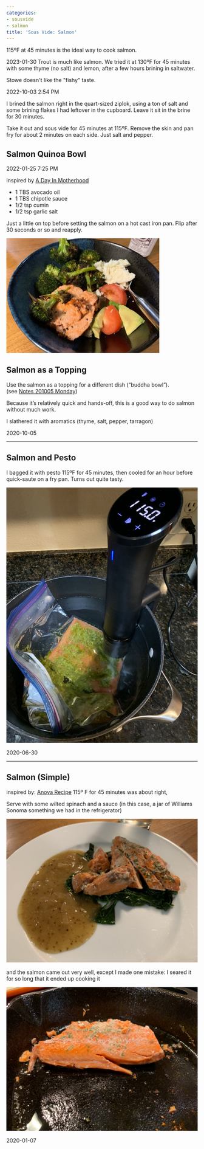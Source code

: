 ```yaml
---
categories:
- sousvide
- salmon
title: 'Sous Vide: Salmon'
---
```



115ºF at 45 minutes is the ideal way to cook salmon.


2023-01-30
Trout is much like salmon. We tried it at 130ºF for 45 minutes with some thyme (no salt) and lemon, after a few hours brining in saltwater. 

Stowe doesn't like the "fishy" taste.

2022-10-03 2:54 PM

I brined the salmon right in the quart-sized ziplok, using a ton of salt and some brining flakes I had leftover in the cupboard.  Leave it sit in the brine for 30 minutes.

Take it out and sous vide for 45 minutes at 115ºF.  Remove the skin and pan fry for about 2 minutes on each side. Just salt and pepper.



## Salmon Quinoa Bowl

2022-01-25 7:25 PM

inspired by [A Day In Motherhood](https://www.adayinmotherhood.com/chipotle-salmon-quinoa-burrito-bowl/)

* 1 TBS avocado oil
* 1 TBS chipotle sauce
* 1/2 tsp cumin
* 1/2 tsp garlic salt

Just a little on top before setting the salmon on a hot cast iron pan. Flip after 30 seconds or so and reapply.

![](attachment/ad5c0cb31c474a37b72524418d69afbb.jpg)



## Salmon as a Topping

Use the salmon as a topping for a different dish (“buddha bowl”). (see [Notes 201005 Monday](evernote:///view/748304/s7/57f964a4-bea8-4592-9571-2fb16d4003b0/57f964a4-bea8-4592-9571-2fb16d4003b0/))

Because it’s relatively quick and hands-off, this is a good way to do salmon without much work.

I slathered it with aromatics (thyme, salt, pepper, tarragon)

2020-10-05 

* * *

## Salmon and Pesto

I bagged it with pesto
115ºF for 45 minutes, then cooled for an hour before quick-saute on a fry pan.
Turns out quite tasty.

![](attachment/950B1899-1C6C-4674-B643-C1D3802E59E5_1_105_c.jpeg)

2020-06-30


* * *

## Salmon (Simple)

inspired by: [Anova Recipe](https://recipes.anovaculinary.com/recipe/sous-vide-salmon-2)
115º F  for 45 minutes was about right,

Serve with some wilted spinach and a sauce (in this case, a jar of Williams Sonoma something we had in the refrigerator)

![](attachment/salmon-simple-sauce.jpg)

and the salmon came out very well, except I made one mistake: I seared it for so long that it ended up cooking it

![](attachment/salmon-pan-seared.jpg)

2020-01-07